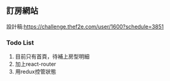 ## 訂房網站

設計稿:https://challenge.thef2e.com/user/1600?schedule=3851

### Todo List

1. 目前只有首頁，待補上房型明細
2. 加上react-router
3. 用redux控管狀態
